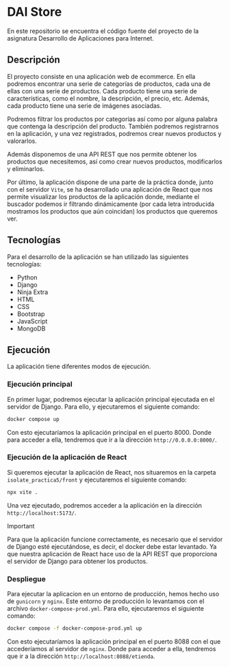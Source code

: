 # DAI Store

En este repositorio se encuentra el código fuente del proyecto de la asignatura Desarrollo de Aplicaciones para Internet.

## Descripción

El proyecto consiste en una aplicación web de ecommerce. En ella podremos encontrar una serie de categorías de productos, cada una de ellas con una serie de productos. Cada producto tiene una serie de características, como el nombre, la descripción, el precio, etc. Además, cada producto tiene una serie de imágenes asociadas.

Podremos filtrar los productos por categorías así como por alguna palabra que contenga la descripción del producto. También podremos registrarnos en la aplicación, y una vez registrados, podremos crear nuevos productos y valorarlos.

Además disponemos de una API REST que nos permite obtener los productos que necesitemos, así como crear nuevos productos, modificarlos y eliminarlos.

Por último, la aplicación dispone de una parte de la práctica donde, junto con el servidor `Vite`, se ha desarrollado una aplicación de React que nos permite visualizar los productos de la aplicación donde, mediante el buscador podemos ir filtrando dinámicamente (por cada letra introducida mostramos los productos que aún coincidan) los productos que queremos ver.

## Tecnologías

Para el desarrollo de la aplicación se han utilizado las siguientes tecnologías:

- Python
- Django
- Ninja Extra
- HTML
- CSS
- Bootstrap
- JavaScript
- MongoDB

## Ejecución

La aplicación tiene diferentes modos de ejecución.

### Ejecución principal

En primer lugar, podremos ejecutar la aplicación principal ejecutada en el servidor de Django. Para ello, y ejecutaremos el siguiente comando:

```bash
docker compose up
```

Con esto ejecutaríamos la aplicación principal en el puerto 8000. Donde para acceder a ella, tendremos que ir a la dirección `http://0.0.0.0:8000/`.

### Ejecución de la aplicación de React

Si queremos ejecutar la aplicación de React, nos situaremos en la carpeta `isolate_practica5/front` y ejecutaremos el siguiente comando:

```bash
npx vite .
```

Una vez ejecutado, podremos acceder a la aplicación en la dirección `http://localhost:5173/`.

> [!IMPORTANT]
> Para que la aplicación funcione correctamente, es necesario que el servidor de Django esté ejecutándose, es decir, el docker debe estar levantado. Ya que nuestra aplicación de React hace uso de la API REST que proporciona el servidor de Django para obtener los productos.

### Despliegue

Para ejecutar la aplicacion en un entorno de producción, hemos hecho uso de `gunicorn` y `nginx`.
Este entorno de producción lo levantamos con el archivo `docker-compose-prod.yml`. Para ello, ejecutaremos el siguiente comando:

```bash
docker compose -f docker-compose-prod.yml up
```

Con esto ejecutaríamos la aplicación principal en el puerto 8088 con el que accederíamos al servidor de `nginx`. Donde para acceder a ella, tendremos que ir a la dirección `http://localhost:8088/etienda`.
